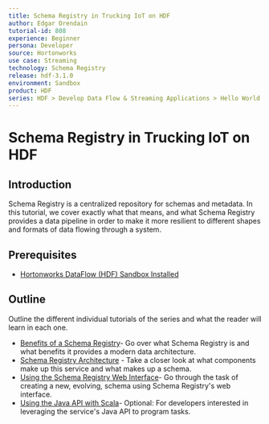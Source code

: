 ```yaml
---
title: Schema Registry in Trucking IoT on HDF
author: Edgar Orendain
tutorial-id: 808
experience: Beginner
persona: Developer
source: Hortonworks
use case: Streaming
technology: Schema Registry
release: hdf-3.1.0
environment: Sandbox
product: HDF
series: HDF > Develop Data Flow & Streaming Applications > Hello World
---
```


# Schema Registry in Trucking IoT on HDF

## Introduction

Schema Registry is a centralized repository for schemas and metadata.  In this tutorial, we cover exactly what that means, and what Schema Registry provides a data pipeline in order to make it more resilient to different shapes and formats of data flowing through a system.


## Prerequisites

-   [Hortonworks DataFlow (HDF) Sandbox Installed](https://hortonworks.com/downloads/#sandbox)


## Outline

Outline the different individual tutorials of the series and what the reader will learn in each one.

- [Benefits of a Schema Registry](https://hortonworks.com/tutorial/schema-registry-in-trucking-iot-on-hdf/section/1/)- Go over what Schema Registry is and what benefits it provides a modern data architecture.
- [Schema Registry Architecture](https://hortonworks.com/tutorial/schema-registry-in-trucking-iot-on-hdf/section/2/) - Take a closer look at what components make up this service and what makes up a schema.
- [Using the Schema Registry Web Interface](https://hortonworks.com/tutorial/schema-registry-in-trucking-iot-on-hdf/section/3/)- Go through the task of creating a new, evolving, schema using Schema Registry's web interface.
- [Using the Java API with Scala](https://hortonworks.com/tutorial/schema-registry-in-trucking-iot-on-hdf/section/4/)- Optional: For developers interested in leveraging the service's Java API to program tasks.
